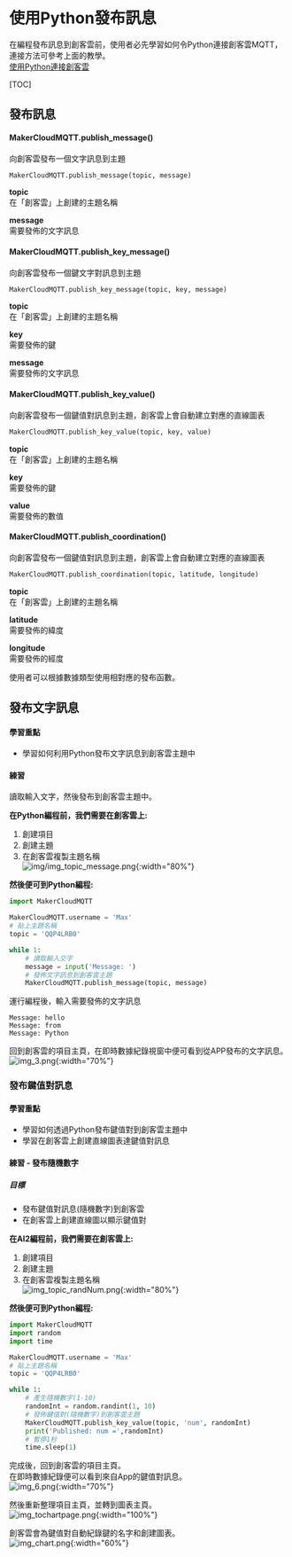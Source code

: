 # 使用Python發布訊息
在編程發布訊息到創客雲前，使用者必先學習如何令Python連接創客雲MQTT，連接方法可參考上面的教學。  
[使用Python連接創客雲](../../ch4_connect/python/connect_python.md)

[TOC]

## 發布訊息

#### MakerCloudMQTT.publish_message()
向創客雲發布一個文字訊息到主題
```python
MakerCloudMQTT.publish_message(topic, message)
```
**topic**  
在「創客雲」上創建的主題名稱

**message**  
需要發佈的文字訊息

#### MakerCloudMQTT.publish_key_message()
向創客雲發布一個鍵文字對訊息到主題
```python
MakerCloudMQTT.publish_key_message(topic, key, message)
```
**topic**  
在「創客雲」上創建的主題名稱

**key**  
需要發佈的鍵

**message**  
需要發佈的文字訊息

#### MakerCloudMQTT.publish_key_value()
向創客雲發布一個鍵值對訊息到主題，創客雲上會自動建立對應的直線圖表
```python
MakerCloudMQTT.publish_key_value(topic, key, value)
```
**topic**  
在「創客雲」上創建的主題名稱

**key**  
需要發佈的鍵

**value**  
需要發佈的數值

#### MakerCloudMQTT.publish_coordination()
向創客雲發布一個鍵值對訊息到主題，創客雲上會自動建立對應的直線圖表
```python
MakerCloudMQTT.publish_coordination(topic, latitude, longitude)
```
**topic**  
在「創客雲」上創建的主題名稱

**latitude**  
需要發佈的緯度

**longitude**  
需要發佈的經度

使用者可以根據數據類型使用相對應的發布函數。

## 發布文字訊息
#### 學習重點
- 學習如何利用Python發布文字訊息到創客雲主題中

#### 練習
讀取輸入文字，然後發布到創客雲主題中。

**在Python編程前，我們需要在創客雲上:**

1. 創建項目
2. 創建主題
3. 在創客雲複製主題名稱  
![img/img_topic_message.png](img/img_topic_message.png){:width="80%"}

**然後便可到Python編程:**
```python
import MakerCloudMQTT

MakerCloudMQTT.username = 'Max'
# 貼上主題名稱
topic = 'QQP4LRB0'

while 1:
    # 讀取輸入交字
    message = input('Message: ')
    # 發佈文字訊息到創客雲主題
    MakerCloudMQTT.publish_message(topic, message)
```

運行編程後，輸入需要發佈的文字訊息
```
Message: hello
Message: from
Message: Python
```

回到創客雲的項目主頁，在即時數據紀錄視窗中便可看到從APP發布的文字訊息。
![img_3.png](img/img_3.png){:width="70%"}

### 發布鍵值對訊息
#### 學習重點
- 學習如何透過Python發布鍵值對到創客雲主題中
- 學習在創客雲上創建直線圖表達鍵值對訊息

#### 練習 - 發布隨機數字
##### 目標
- 發布鍵值對訊息(隨機數字)到創客雲
- 在創客雲上創建直線圖以顯示鍵值對

**在AI2編程前，我們需要在創客雲上:**

1. 創建項目
2. 創建主題
3. 在創客雲複製主題名稱  
![img_topic_randNum.png](img/img_topic_randNum.png){:width="80%"}

**然後便可到Python編程:**
```python
import MakerCloudMQTT
import random
import time

MakerCloudMQTT.username = 'Max'
# 貼上主題名稱
topic = 'QQP4LRB0'

while 1:
    # 產生隨機數字(1-10)
    randomInt = random.randint(1, 10)
    # 發佈鍵值對(隨機數字)到創客雲主題
    MakerCloudMQTT.publish_key_value(topic, 'num', randomInt)
    print('Published: num =',randomInt)
    # 暫停1秒
    time.sleep(1)

```
完成後，回到創客雲的項目主頁。  
在即時數據紀錄便可以看到來自App的鍵值對訊息。  
![img_6.png](img/img_6.png){:width="70%"}

然後重新整理項目主頁，並轉到圖表主頁。  
![img_tochartpage.png](img/img_tochartpage.png){:width="100%"}

創客雲會為鍵值對自動紀錄鍵的名字和創建圖表。  
![img_chart.png](img/img_chart.png){:width="60%"}